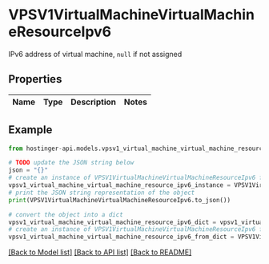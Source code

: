 # VPSV1VirtualMachineVirtualMachineResourceIpv6

IPv6 address of virtual machine, `null` if not assigned

## Properties

Name | Type | Description | Notes
------------ | ------------- | ------------- | -------------

## Example

```python
from hostinger-api.models.vpsv1_virtual_machine_virtual_machine_resource_ipv6 import VPSV1VirtualMachineVirtualMachineResourceIpv6

# TODO update the JSON string below
json = "{}"
# create an instance of VPSV1VirtualMachineVirtualMachineResourceIpv6 from a JSON string
vpsv1_virtual_machine_virtual_machine_resource_ipv6_instance = VPSV1VirtualMachineVirtualMachineResourceIpv6.from_json(json)
# print the JSON string representation of the object
print(VPSV1VirtualMachineVirtualMachineResourceIpv6.to_json())

# convert the object into a dict
vpsv1_virtual_machine_virtual_machine_resource_ipv6_dict = vpsv1_virtual_machine_virtual_machine_resource_ipv6_instance.to_dict()
# create an instance of VPSV1VirtualMachineVirtualMachineResourceIpv6 from a dict
vpsv1_virtual_machine_virtual_machine_resource_ipv6_from_dict = VPSV1VirtualMachineVirtualMachineResourceIpv6.from_dict(vpsv1_virtual_machine_virtual_machine_resource_ipv6_dict)
```
[[Back to Model list]](../README.md#documentation-for-models) [[Back to API list]](../README.md#documentation-for-api-endpoints) [[Back to README]](../README.md)


